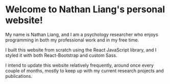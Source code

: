 # Welcome to Nathan Liang's personal website!

My name is Nathan Liang, and I am a psychology researcher who enjoys 
programming in both my professional work and in my free time. 

I built this website from scratch using the React JavaScript library, and I
styled it with both React-Bootstrap and custom Sass.

I intend to update this website relatively frequently, around once every couple
of months, mostly to keep up with my current research projects and publications.